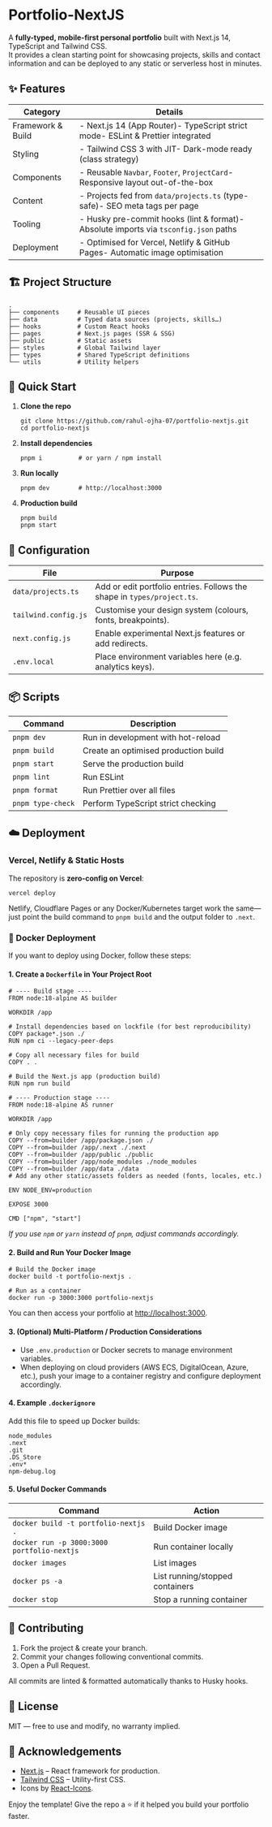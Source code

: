 
# Portfolio-NextJS

A **fully-typed, mobile-first personal portfolio** built with Next.js 14, TypeScript and Tailwind CSS.  
It provides a clean starting point for showcasing projects, skills and contact information and can be deployed to any static or serverless host in minutes.

## ✨ Features

| Category            | Details |
|---------------------|---------|
| Framework & Build   | -  Next.js 14 (App Router)-  TypeScript strict mode-  ESLint & Prettier integrated |
| Styling             | -  Tailwind CSS 3 with JIT-  Dark-mode ready (class strategy) |
| Components          | -  Reusable `Navbar`, `Footer`, `ProjectCard`-  Responsive layout out-of-the-box |
| Content             | -  Projects fed from `data/projects.ts` (type-safe)-  SEO meta tags per page |
| Tooling             | -  Husky pre-commit hooks (lint & format)-  Absolute imports via `tsconfig.json` paths |
| Deployment          | -  Optimised for Vercel, Netlify & GitHub Pages-  Automatic image optimisation |

## 🏗️ Project Structure

```
.
├── components     # Reusable UI pieces
├── data           # Typed data sources (projects, skills…)
├── hooks          # Custom React hooks
├── pages          # Next.js pages (SSR & SSG)
├── public         # Static assets
├── styles         # Global Tailwind layer
├── types          # Shared TypeScript definitions
└── utils          # Utility helpers
```

## 🚀 Quick Start

1. **Clone the repo**

   ```
   git clone https://github.com/rahul-ojha-07/portfolio-nextjs.git
   cd portfolio-nextjs
   ```

2. **Install dependencies**
   ```
   pnpm i          # or yarn / npm install
   ```

3. **Run locally**

   ```
   pnpm dev        # http://localhost:3000
   ```

4. **Production build**

   ```
   pnpm build
   pnpm start
   ```

## 🔧 Configuration

| File                 | Purpose |
|----------------------|---------|
| `data/projects.ts`   | Add or edit portfolio entries. Follows the shape in `types/project.ts`. |
| `tailwind.config.js` | Customise your design system (colours, fonts, breakpoints). |
| `next.config.js`     | Enable experimental Next.js features or add redirects. |
| `.env.local`         | Place environment variables here (e.g. analytics keys). |

## 📦 Scripts

| Command            | Description |
|--------------------|-------------|
| `pnpm dev`         | Run in development with hot-reload |
| `pnpm build`       | Create an optimised production build |
| `pnpm start`       | Serve the production build |
| `pnpm lint`        | Run ESLint |
| `pnpm format`      | Run Prettier over all files |
| `pnpm type-check`  | Perform TypeScript strict checking |

## ☁️ Deployment

### Vercel, Netlify & Static Hosts

The repository is **zero-config on Vercel**:

```
vercel deploy
```

Netlify, Cloudflare Pages or any Docker/Kubernetes target work the same—just point the build command to `pnpm build` and the output folder to `.next`.

### 🐳 Docker Deployment

If you want to deploy using Docker, follow these steps:

#### 1. Create a `Dockerfile` in Your Project Root

```
# ---- Build stage ----
FROM node:18-alpine AS builder

WORKDIR /app

# Install dependencies based on lockfile (for best reproducibility)
COPY package*.json ./
RUN npm ci --legacy-peer-deps

# Copy all necessary files for build
COPY . .

# Build the Next.js app (production build)
RUN npm run build

# ---- Production stage ----
FROM node:18-alpine AS runner

WORKDIR /app

# Only copy necessary files for running the production app
COPY --from=builder /app/package.json ./
COPY --from=builder /app/.next ./.next
COPY --from=builder /app/public ./public
COPY --from=builder /app/node_modules ./node_modules
COPY --from=builder /app/data ./data
# Add any other static/assets folders as needed (fonts, locales, etc.)

ENV NODE_ENV=production

EXPOSE 3000

CMD ["npm", "start"]
```

*If you use `npm` or `yarn` instead of `pnpm`, adjust commands accordingly.*

#### 2. Build and Run Your Docker Image

```
# Build the Docker image
docker build -t portfolio-nextjs .

# Run as a container
docker run -p 3000:3000 portfolio-nextjs
```

You can then access your portfolio at [http://localhost:3000](http://localhost:3000).

#### 3. (Optional) Multi-Platform / Production Considerations

- Use `.env.production` or Docker secrets to manage environment variables.
- When deploying on cloud providers (AWS ECS, DigitalOcean, Azure, etc.), push your image to a container registry and configure deployment accordingly.

#### 4. Example `.dockerignore`

Add this file to speed up Docker builds:

```
node_modules
.next
.git
.DS_Store
.env*
npm-debug.log
```

#### 5. Useful Docker Commands

| Command                                  | Action                         |
|------------------------------------------|--------------------------------|
| `docker build -t portfolio-nextjs .`     | Build Docker image             |
| `docker run -p 3000:3000 portfolio-nextjs`| Run container locally          |
| `docker images`                          | List images                   |
| `docker ps -a`                           | List running/stopped containers |
| `docker stop `             | Stop a running container      |

## 🤝 Contributing

1. Fork the project & create your branch.
2. Commit your changes following conventional commits.
3. Open a Pull Request.

All commits are linted & formatted automatically thanks to Husky hooks.

## 📄 License

MIT — free to use and modify, no warranty implied.

## 💬 Acknowledgements

- [Next.js](https://nextjs.org/) – React framework for production.
- [Tailwind CSS](https://tailwindcss.com/) – Utility-first CSS.
- Icons by [React-Icons](https://react-icons.github.io/react-icons/).

Enjoy the template! Give the repo a ⭐ if it helped you build your portfolio faster.
